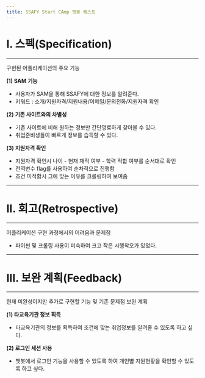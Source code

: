 ```yaml
---
title: SSAFY Start CAmp 챗봇 퀘스트
---
```

# I. 스펙(Specification)
---
구현된 어플리케이션의 주요 기능

**(1) SAM 기능**
* 사용자가 SAM을 통해 SSAFY에 대한 정보를 알려준다.
* 키워드 : 소개/지원자격/지원내용/이메일/문의전화/지원자격 확인

**(2) 기존 사이트와의 차별성**
* 기존 사이트에 비해 원하는 정보만 간단명료하게 찾아볼 수 있다.
* 취업준비생들이 빠르게 정보를 습득할 수 있다.

**(3) 지원자격 확인**
* 지원자격 확인시 나이 - 현재 재직 여부 - 학력 적합 여부를 순서대로 확인
* 전역변수 flag를 사용하여 순차적으로 진행함
* 조건 미적합시 그에 맞는 이유를 크롤링하여 보여줌

---
# II. 회고(Retrospective)
---
어플리케이션 구현 과정에서의 어려움과 문제점

* 파이썬 및 크롤링 사용이 미숙하여 크고 작은 시행착오가 있었다.

---
# III. 보완 계획(Feedback)
---
현재 미완성이지만 추가로 구현할 기능 및 기존 문제점 보완 계획

**(1) 타교육기관 정보 획득**
* 타교육기관의 정보를 획득하여 조건에 맞는 취업정보를 알려줄 수 있도록 하고 싶다.

**(2) 로그인 세션 사용**
* 챗봇에서 로그인 기능을 사용할 수 있도록 하여 개인별 지원현황을 확인할 수 있도록 하고 싶다.

